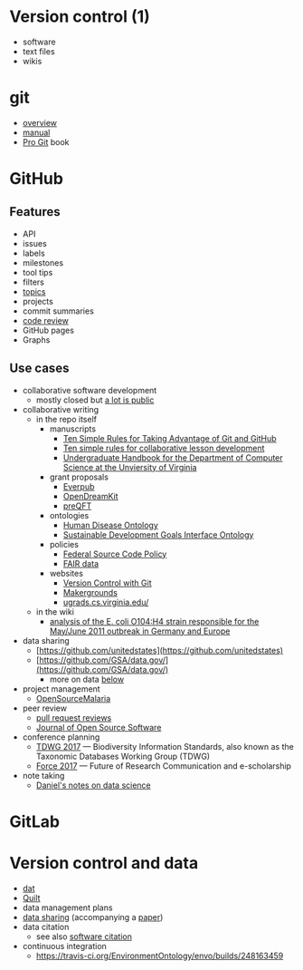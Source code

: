 # Version control (1)

- software
- text files
- wikis

# git

* [overview](http://rogerdudler.github.io/git-guide/)
* [manual](https://git-scm.com/docs/user-manual.html)
* [Pro Git](https://git-scm.com/book/en/v2) book

# GitHub


## Features

- API
- issues
- labels
- milestones
- tool tips
- filters
- [topics](https://github.com/search?q=topic%3Agit)
- projects
- commit summaries
- [code review](https://github.com/features/code-review)
- GitHub pages
- Graphs

## Use cases

- collaborative software development
  - mostly closed but [a lot is public](https://github.com/trending)
- collaborative writing
  - in the repo itself
    - manuscripts
      - [Ten Simple Rules for Taking Advantage of Git and GitHub](https://github.com/ypriverol/github-paper)
      - [Ten simple rules for collaborative lesson development](https://github.com/swcarpentry/collaborative-lesson-development)
      - [Undergraduate Handbook for the Department of Computer Science at the Unviersity of Virginia](https://github.com/uva-cs/ugrad-handbook)
    - grant proposals
      - [Everpub](https://github.com/everpub/openscienceprize)
      - [OpenDreamKit](https://github.com/OpenDreamKit/OpenDreamKit/tree/master/Proposal)
      - [preQFT](https://github.com/drjjmc/preQFT_proposal)
    - ontologies
      - [Human Disease Ontology](https://github.com/DiseaseOntology/HumanDiseaseOntology)
      - [Sustainable Development Goals Interface Ontology](https://github.com/SDG-InterfaceOntology/sdgio)
    - policies
      - [Federal Source Code Policy](https://sourcecode.cio.gov/)
      - [FAIR data ](https://github.com/FAIR-Data-EG/consultation)
    - websites
      - [Version Control with Git](http://swcarpentry.github.io/git-novice/)
      - [Makergrounds](https://github.com/scholarslab/makergrounds)
      - [ugrads.cs.virginia.edu/](https://github.com/uva-cs/ugrads.cs)
  - in the wiki
    - [analysis of the E. coli O104:H4 strain responsible for the May/June 2011 outbreak in Germany and Europe](https://github.com/ehec-outbreak-crowdsourced/BGI-data-analysis/wiki)
- data sharing
  - [https://github.com/unitedstates](https://github.com/unitedstates)
  - [https://github.com/GSA/data.gov/](https://github.com/GSA/data.gov/)
    - more on data [below](https://github.com/UVA-DSI/git-intro/blob/master/usage-examples.md#version-control-and-data)
- project management
  - [OpenSourceMalaria](https://github.com/OpenSourceMalaria)
- peer review
  - [pull request reviews](https://help.github.com/articles/about-pull-request-reviews/)
  - [Journal of Open Source Software](https://github.com/openjournals/joss-reviews/issues)
- conference planning
  - [TDWG 2017](https://tdwg.github.io/conferences/2017/call-for-abstracts/instructions/) &mdash; Biodiversity Information Standards, also known as the Taxonomic Databases Working Group (TDWG)
  - [Force 2017](https://github.com/force11/force2017) &mdash; Future of Research Communication and e-scholarship
- note taking
  - [Daniel's notes on data science](https://github.com/Daniel-Mietchen/datascience/)

# GitLab


# Version control and data

- [dat](https://datproject.org/)
- [Quilt](https://github.com/Daniel-Mietchen/ideas/issues/242)
- data management plans
- [data sharing](https://github.com/bw4sz/Occupy/blob/master/InputData/ObservedData.csv) (accompanying a [paper](https://doi.org/10.1016/j.fooweb.2017.05.002))
- data citation
  - see also [software citation]()
- continuous integration
  - https://travis-ci.org/EnvironmentOntology/envo/builds/248163459
